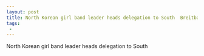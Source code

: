 ```yaml
---
layout: post
title: North Korean girl band leader heads delegation to South  Breitbart
tags:
 -
---
```

North Korean girl band leader heads delegation to South
